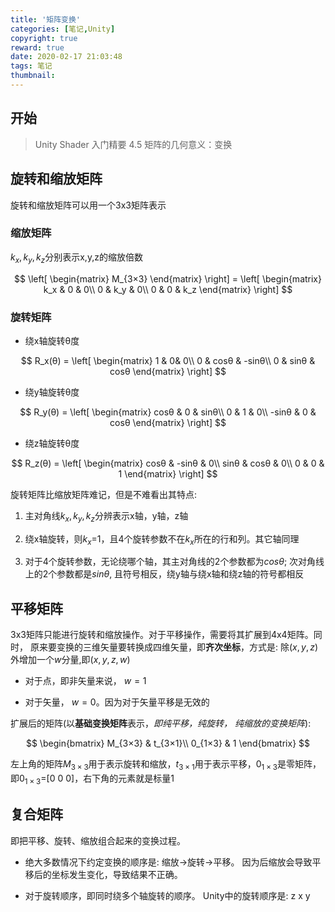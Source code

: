 ```yaml
---
title: '矩阵变换'
categories: [笔记,Unity]
copyright: true
reward: true
date: 2020-02-17 21:03:48
tags: 笔记
thumbnail:
---
```


## 开始

> Unity Shader 入门精要 4.5 矩阵的几何意义：变换

## 旋转和缩放矩阵

旋转和缩放矩阵可以用一个3x3矩阵表示

### 缩放矩阵

  $k_x,k_y,k_z$分别表示x,y,z的缩放倍数

$$
\left[
\begin{matrix}
M_{3×3}
\end{matrix}
\right] =
\left[
\begin{matrix}
k_x & 0 & 0\\
0 & k_y & 0\\
0 & 0 & k_z
\end{matrix}
\right]
$$

### 旋转矩阵

- 绕x轴旋转θ度

$$
R_x(θ) =
\left[
\begin{matrix}
1 & 0& 0\\
0 & cosθ & -sinθ\\
0 & sinθ & cosθ
\end{matrix}
\right]
$$
  
- 绕y轴旋转θ度

$$
R_y(θ) =
\left[
\begin{matrix}
cosθ & 0 & sinθ\\
0 & 1 & 0\\
-sinθ & 0 & cosθ
\end{matrix}
\right]
$$

- 绕z轴旋转θ度

$$
R_z(θ) =
\left[
\begin{matrix}
cosθ & -sinθ & 0\\
sinθ & cosθ & 0\\
0 & 0 & 1
\end{matrix}
\right]
$$

旋转矩阵比缩放矩阵难记，但是不难看出其特点:

1. 主对角线$k_x,k_y, k_z$分辨表示x轴，y轴，z轴

2. 绕x轴旋转，则$k_x$=1，且4个旋转参数不在$k_x$所在的行和列。其它轴同理

3. 对于4个旋转参数，无论绕哪个轴，其主对角线的2个参数都为$cosθ$; 次对角线上的2个参数都是$sinθ$, 且符号相反，绕y轴与绕x轴和绕z轴的符号都相反

## 平移矩阵

3x3矩阵只能进行旋转和缩放操作。对于平移操作，需要将其扩展到4x4矩阵。同时， 原来要变换的三维矢量要转换成四维矢量，即**齐次坐标**，方式是: 除$(x,y,z)$外增加一个$w$分量,即$(x,y,z,w)$

- 对于点，即非矢量来说， $w = 1$

- 对于矢量， $w = 0$。因为对于矢量平移是无效的

扩展后的矩阵(以**基础变换矩阵**表示，*即纯平移，纯旋转， 纯缩放的变换矩阵*):

$$
\begin{bmatrix}
M_{3×3} & t_{3×1}\\
0_{1×3} & 1
\end{bmatrix}
$$

左上角的矩阵$M_{3×3}$用于表示旋转和缩放，$t_{3×1}$用于表示平移，$0_{1×3}$是零矩阵，即$0_{1×3}$=[0 0 0]，右下角的元素就是标量1

## 复合矩阵

即把平移、旋转、缩放组合起来的变换过程。

- 绝大多数情况下约定变换的顺序是: 缩放→旋转→平移。
  因为后缩放会导致平移后的坐标发生变化，导致结果不正确。

- 对于旋转顺序，即同时绕多个轴旋转的顺序。
  Unity中的旋转顺序是: z x y
